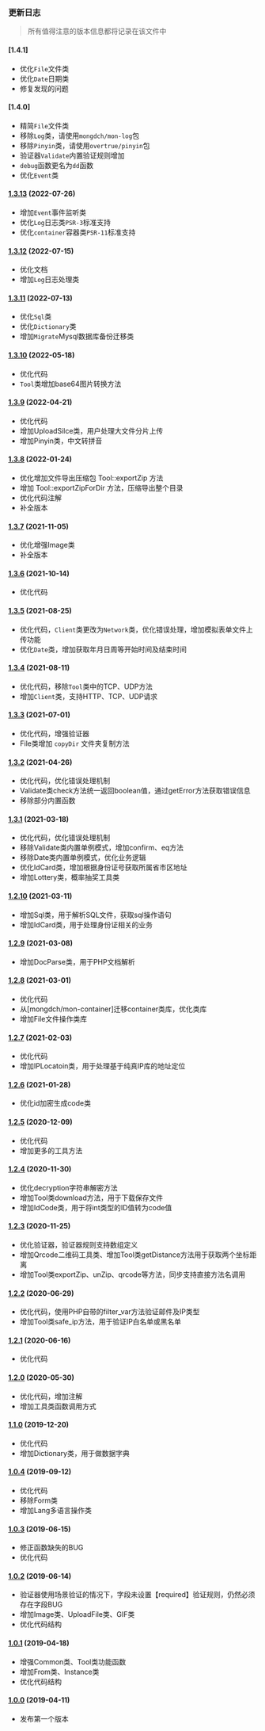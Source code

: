 ### 更新日志

> 所有值得注意的版本信息都将记录在该文件中

#### [1.4.1]

- 优化`File`文件类
- 优化`Date`日期类
- 修复发现的问题


#### [1.4.0]

- 精简`File`文件类
- 移除`Log`类，请使用`mongdch/mon-log`包
- 移除`Pinyin`类，请使用`overtrue/pinyin`包
- 验证器`Validate`内置验证规则增加
- `debug`函数更名为`dd`函数
- 优化`Event`类


#### [1.3.13](#https://github.com/MonGDCH/mon-util/commit/f7c9f735fa4cc01a0ee2640382fae1c0f08b218f) (2022-07-26)

- 增加`Event`事件监听类
- 优化`Log`日志类`PSR-3`标准支持
- 优化`container`容器类`PSR-11`标准支持


#### [1.3.12](#https://github.com/MonGDCH/mon-util/commit/dee088b3bee124b1784d39714addb54d141447b0) (2022-07-15)

- 优化文档
- 增加`Log`日志处理类


#### [1.3.11](https://github.com/MonGDCH/mon-util/commit/de7fe3ffd752e7051a9624f2fe500bba932b6ead) (2022-07-13)

* 优化`Sql`类
* 优化`Dictionary`类
* 增加`Migrate`Mysql数据库备份迁移类


#### [1.3.10](https://github.com/MonGDCH/mon-util/commit/95b3be663e8807b17bf6c9af9c6f27707df20b68) (2022-05-18)

* 优化代码
* `Tool`类增加base64图片转换方法


#### [1.3.9](https://github.com/MonGDCH/mon-util/commit/1a689833b9cf22edc7bc68dab0725b89664667bb) (2022-04-21)

* 优化代码
* 增加UploadSilce类，用户处理大文件分片上传
* 增加Pinyin类，中文转拼音


#### [1.3.8](https://github.com/MonGDCH/mon-util/commit/a9b5dd32ae15f77caa569e03fe9e9606a11e1976) (2022-01-24)

* 优化增加文件导出压缩包 Tool::exportZip 方法
* 增加 Tool::exportZipForDir 方法，压缩导出整个目录
* 优化代码注解
* 补全版本


#### [1.3.7](https://github.com/MonGDCH/mon-util/commit/a5beb3ed528fd8e00e52f84648bafc5f84e08361) (2021-11-05)

* 优化增强Image类
* 补全版本


#### [1.3.6](https://github.com/MonGDCH/mon-util/commit/aba7e439f7f17bf8d0e0d3d1fd2757b4e1641549) (2021-10-14)

* 优化代码


#### [1.3.5](https://github.com/MonGDCH/mon-util/commit/7b4d9401ade441d79350cf2acc7d85a2175e1031) (2021-08-25)

* 优化代码，`Client`类更改为`Network`类，优化错误处理，增加模拟表单文件上传功能
* 优化`Date`类，增加获取年月日周等开始时间及结束时间


#### [1.3.4](https://github.com/MonGDCH/mon-util/commit/b52464f523c05464c7a48bc6ebf3b1d7f1222fce) (2021-08-11)

* 优化代码，移除`Tool`类中的TCP、UDP方法
* 增加`Client`类，支持HTTP、TCP、UDP请求


#### [1.3.3](https://github.com/MonGDCH/mon-util/commit/499ce3d6c5b3c91d200b4543e8e5786d0f305017) (2021-07-01)

* 优化代码，增强验证器
* File类增加 `copyDir` 文件夹复制方法 


#### [1.3.2](https://github.com/MonGDCH/mon-util/commit/8495104332a7d4d73b2fc21bb1ad51bb3314e3cb) (2021-04-26)

* 优化代码，优化错误处理机制
* Validate类check方法统一返回boolean值，通过getError方法获取错误信息
* 移除部分内置函数


#### [1.3.1](https://github.com/MonGDCH/mon-util/commit/1de8c9a6c935b1b37823eda6c40585487c54aafe) (2021-03-18)

* 优化代码，优化错误处理机制
* 移除Validate类内置单例模式，增加confirm、eq方法
* 移除Date类内置单例模式，优化业务逻辑
* 优化IdCard类，增加根据身份证号获取所属省市区地址
* 增加Lottery类，概率抽奖工具类


#### [1.2.10](https://github.com/MonGDCH/mon-util/commit/ce683230948c6ade093a1ad8f1e038ec1cab5962) (2021-03-11)

* 增加Sql类，用于解析SQL文件，获取sql操作语句
* 增加IdCard类，用于处理身份证相关的业务


#### [1.2.9](https://github.com/MonGDCH/mon-util/commit/ece2233632916f89e0fd51719c0da683f98598cb) (2021-03-08)

* 增加DocParse类，用于PHP文档解析


#### [1.2.8](https://github.com/MonGDCH/mon-util/commit/b0024ac96d4311554a767bd9cad0e93c893d9058) (2021-03-01)

* 优化代码
* 从[mongdch/mon-container]迁移container类库，优化类库
* 增加File文件操作类库


#### [1.2.7](https://github.com/MonGDCH/mon-util/commit/d7d5f4bd76acfb1844b3ba69397dd2a86010da47) (2021-02-03)

* 优化代码
* 增加IPLocatoin类，用于处理基于纯真IP库的地址定位


#### [1.2.6](https://github.com/MonGDCH/mon-util/commit/d816217e31ab2d715a2c8c73d250b6dc583ae19f) (2021-01-28)

* 优化id加密生成code类


#### [1.2.5](https://github.com/MonGDCH/mon-util/commit/6b14c1e22ba031c8ff3bb5b735741365a9e202e4) (2020-12-09)

* 优化代码
* 增加更多的工具方法


#### [1.2.4](https://github.com/MonGDCH/mon-util/commit/75139eb2f4e6e190fd23556913e053f9aec1fc66) (2020-11-30)

* 优化decryption字符串解密方法
* 增加Tool类download方法，用于下载保存文件
* 增加IdCode类，用于将int类型的ID值转为code值


#### [1.2.3](https://github.com/MonGDCH/mon-util/commit/9bb8f1c810bfac4e801a3b0ec7d6003e3bacb212) (2020-11-25)

* 优化验证器，验证器规则支持数组定义
* 增加Qrcode二维码工具类、增加Tool类getDistance方法用于获取两个坐标距离
* 增加Tool类exportZip、unZip、qrcode等方法，同步支持直接方法名调用


#### [1.2.2](https://github.com/MonGDCH/mon-util/commit/031e6c308918f56e190863cc028bdf1984fdbcc8) (2020-06-29)

* 优化代码，使用PHP自带的filter_var方法验证邮件及IP类型
* 增加Tool类safe_ip方法，用于验证IP白名单或黑名单


#### [1.2.1](https://github.com/MonGDCH/mon-util/commit/6473e5e18b8215a7f33978b53340f61c0b398d91) (2020-06-16)

* 优化代码


#### [1.2.0](https://github.com/MonGDCH/mon-util/commit/b6036ea7db9c8e2161cd6a5d91e4281e7dff5e86) (2020-05-30)

* 优化代码，增加注解
* 增加工具类函数调用方式


#### [1.1.0](https://github.com/MonGDCH/mon-util/commit/cf1dcf3f389abdaab2530de568fc28a5e30b6352) (2019-12-20)

* 优化代码
* 增加Dictionary类，用于做数据字典


#### [1.0.4](https://github.com/MonGDCH/mon-util/commit/4e0925df23fcca06f2e903fb27654175b8c5ecc7) (2019-09-12)

* 优化代码
* 移除Form类
* 增加Lang多语言操作类


#### [1.0.3](https://github.com/MonGDCH/mon-util/commit/9c8bcf2724df50685804eb735bb9532d2e5a97f0) (2019-06-15)

* 修正函数缺失的BUG
* 优化代码


#### [1.0.2](https://github.com/MonGDCH/mon-util/commit/d51b57dd00043aaa687ab9e0a6bfe22a55876a8d) (2019-06-14)

* 验证器使用场景验证的情况下，字段未设置【required】验证规则，仍然必须存在字段BUG
* 增加Image类、UploadFile类、GIF类
* 优化代码结构


#### [1.0.1](https://github.com/MonGDCH/mon-util/commit/6e4456b222ec84db045d6b1bc9d41596b69f13d6) (2019-04-18)

* 增强Common类、Tool类功能函数
* 增加From类、Instance类
* 优化代码结构


#### [1.0.0](https://github.com/MonGDCH/mon-util/commit/30c2688aca8875bdf6b49c6c79b561ebd704f93e) (2019-04-11)

- 发布第一个版本


